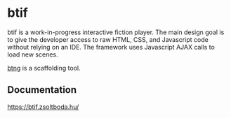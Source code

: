 # btif

btif is a work-in-progress interactive fiction player. The main design goal is to give the developer access to raw HTML, CSS, and Javascript code without relying on an IDE. The framework uses Javascript AJAX calls to load new scenes.

[btng](https://github.com/bodzaital/btng) is a scaffolding tool.

## Documentation

https://btif.zsoltboda.hu/
